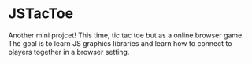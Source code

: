 # JSTacToe
Another mini projcet! This time, tic tac toe but as a online browser game. The goal is to learn JS graphics libraries and learn how to connect to players together in a browser setting.
